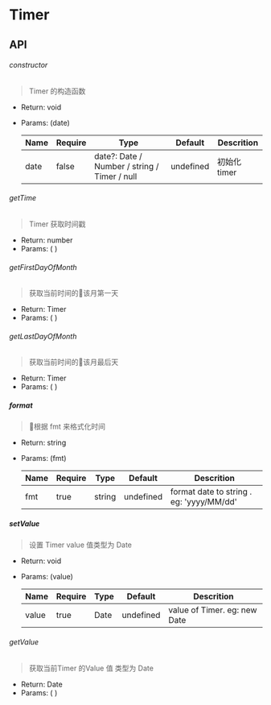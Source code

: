 # Timer

## API

###### constructor
> Timer 的构造函数
- Return: void
- Params: (date)

  Name | Require | Type | Default |  Descrition  
  ----|--|------|---|------
  | date   |  false  |   date?: Date / Number / string / Timer / null |   undefined   | 初始化timer  |

###### getTime 
> Timer 获取时间戳
- Return: number
- Params: ( )

###### getFirstDayOfMonth 
> 获取当前时间的该月第一天
- Return: Timer
- Params: ( )

###### getLastDayOfMonth 
> 获取当前时间的该月最后天
- Return: Timer
- Params: ( )

##### format
> 根据 fmt 来格式化时间
- Return: string
- Params: (fmt)

  Name | Require | Type | Default |  Descrition  
   ----|--|------|---|------
  | fmt   |  true  |   string |   undefined   |  format date to string . eg: 'yyyy/MM/dd'  |

##### setValue

> 设置 Timer value 值类型为 Date
- Return: void
- Params: (value)

  Name | Require | Type | Default |  Descrition  
   ----|--|------|---|------
  | value   |  true  |   Date |   undefined   | value of Timer. eg: new Date  |


###### getValue 
> 获取当前Timer 的Value 值 类型为 Date
- Return: Date
- Params: ( )